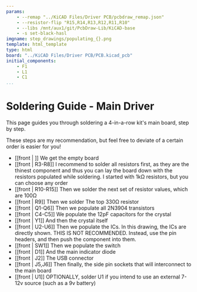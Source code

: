 ```yaml
---
params:
    - --remap "../KiCAD Files/Driver PCB/pcbdraw_remap.json"
    - --resistor-flip "R15,R14,R13,R12,R11,R10"
    - --libs /mnt/aux1/git/PcbDraw-Lib/KiCAD-base
    - -s set-black-hasl
imgname: step_drawings/populating_{}.png
template: html_template
type: html
board: "../KiCAD Files/Driver PCB/PCB.kicad_pcb"
initial_components:
    - F1
    - L1
    - C1
...
```


# Soldering Guide - Main Driver

This page guides you through soldering a 4-in-a-row kit's main board, step by step.

These steps are my recommendation, but feel free to deviate of a certain order is easier for you!

- [[front | ]] We get the empty board
- [[front | R3-R8]] I recommend to solder all resistors first, as they are the thinest component and thus you can lay the board down with the resistors populated while soldering. I started with 1k&#8486; resistors, but you can choose any order
- [[front | R10-R15]] Then we solder the next set of resistor values, which are 100&#8486;
- [[front | R9]] Then we solder The top 330&#8486; resistor
- [[front | Q1-Q6]] Then we populate all 2N3904 transistors
- [[front | C4-C5]] We populate the 12pF capacitors for the crystal
- [[front | Y1]] And then the crystal itself
- [[front | U2-U6]] Then we populate the ICs. In this drawing, the ICs are directly shown. THIS IS NOT RECOMMENDED. Instead, use the pin headers, and then push the component into them.
- [[front | SW1]] Then we populate the switch
- [[front | D1]] And the main indicator diode
- [[front | J2]] The USB connector
- [[front | J5,J6]] Then finally, the side pin sockets that will interconnect to the main board
- [[front | U1]] OPTIONALLY, solder U1 if you intend to use an external 7-12v source (such as a 9v battery)

